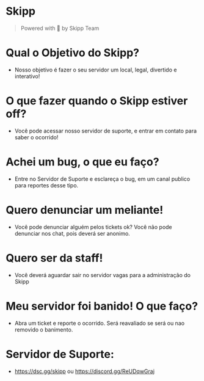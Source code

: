 # Skipp
> Powered with 🖤 by Skipp Team

# Qual o Objetivo do Skipp?
- Nosso objetivo é fazer o seu servidor um local, legal, divertido e interativo!

# O que fazer quando o Skipp estiver off?
- Você pode acessar nosso servidor de suporte, e entrar em contato para saber o ocorrido!

# Achei um bug, o que eu faço?
- Entre no Servidor de Suporte e esclareça o bug, em um canal publico para reportes desse tipo.

# Quero denunciar um meliante!
- Você pode denunciar alguém pelos tickets ok? Você não pode denunciar nos chat, pois deverá ser anonimo.

# Quero ser da staff!
- Você deverá aguardar sair no servidor vagas para a administração do Skipp

# Meu servidor foi banido! O que faço?
- Abra um ticket e reporte o ocorrido. Será reavaliado se será ou nao removido o banimento.

# Servidor de Suporte:
- https://dsc.gg/skipp ou https://discord.gg/ReUDqwGraj
